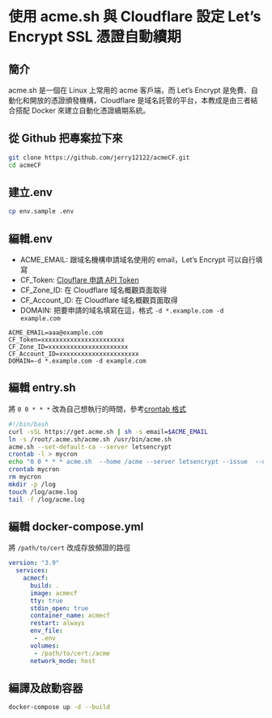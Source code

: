 # 使用 acme.sh 與 Cloudflare 設定 Let’s Encrypt SSL 憑證自動續期

## 簡介

acme.sh 是一個在 Linux 上常用的 acme 客戶端，而 Let’s Encrypt 是免費、自動化和開放的憑證頒發機構，Cloudflare 是域名託管的平台，本教成是由三者結合搭配 Docker 來建立自動化憑證續期系統。

## 從 Github 把專案拉下來

```bash
git clone https://github.com/jerry12122/acmeCF.git
cd acmeCF
```

## 建立.env

```bash
cp env.sample .env
```

## 編輯.env

- ACME_EMAIL: 跟域名機構申請域名使用的 email，Let’s Encrypt 可以自行填寫
- CF_Token: [Clouflare 申請 API Token](https://dash.cloudflare.com/profile/api-tokens)
- CF_Zone_ID: 在 Cloudflare 域名概觀頁面取得
- CF_Account_ID: 在 Cloudflare 域名概觀頁面取得
- DOMAIN: 把要申請的域名填寫在這，格式 `-d *.example.com -d example.com`

```env
ACME_EMAIL=aaa@example.com
CF_Token=xxxxxxxxxxxxxxxxxxxxxxx
CF_Zone_ID=xxxxxxxxxxxxxxxxxxxxxx
CF_Account_ID=xxxxxxxxxxxxxxxxxxxxxx
DOMAIN=-d *.example.com -d example.com
```

## 編輯 entry.sh

將 `0 0 * * *` 改為自己想執行的時間，參考[crontab 格式](https://crontab.guru/)

```bash
#!/bin/bash
curl -sSL https://get.acme.sh | sh -s email=$ACME_EMAIL
ln -s /root/.acme.sh/acme.sh /usr/bin/acme.sh
acme.sh --set-default-ca --server letsencrypt
crontab -l > mycron
echo "0 0 * * * acme.sh  --home /acme --server letsencrypt --issue  --dns dns_cf  $DOMAIN --force >> /log/acme.log" >> mycron
crontab mycron
rm mycron
mkdir -p /log
touch /log/acme.log
tail -f /log/acme.log
```

## 編輯 docker-compose.yml

將 `/path/to/cert` 改成存放頻證的路徑
```yml
version: "3.9"
  services:
    acmecf:
      build: .
      image: acmecf
      tty: true
      stdin_open: true
      container_name: acmecf
      restart: always
      env_file:
       - .env
      volumes:
       - /path/to/cert:/acme
      network_mode: host
```

## 編譯及啟動容器

```bash
docker-compose up -d --build
```
